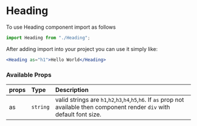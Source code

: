 # Heading

To use Heading component import as follows
```jsx
import Heading from "./Heading";
```

After adding import into your project you can use it simply like:
```jsx
<Heading as="h1">Hello World</Heading>
```
### Available Props
| props             | Type      | Description |
| :------------     |:-------   | :----------------------- |
| as                | `string`  | valid strings are `h1`,`h2`,`h3`,`h4`,`h5`,`h6`. If `as` prop not available then component render `div` with default font size.
